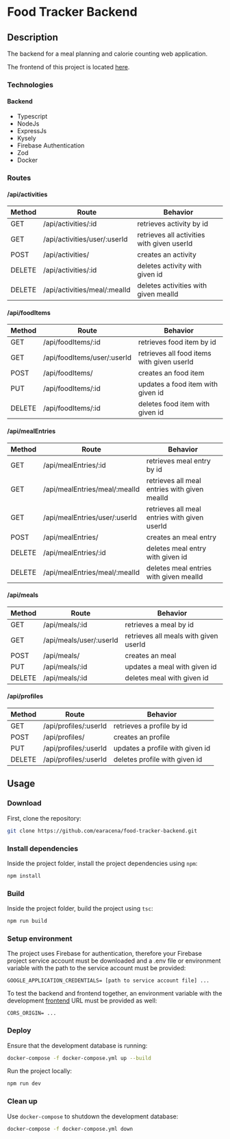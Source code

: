 # Food Tracker Backend

## Description

The backend for a meal planning and calorie counting web application.

The frontend of this project is located [here](https://github.com/earacena/food-tracker.git).

### Technologies

#### Backend

- Typescript
- NodeJs
- ExpressJs
- Kysely
- Firebase Authentication
- Zod
- Docker

### Routes

#### /api/activities

| Method | Route                         | Behavior                                    |
|------  | ------                        | ------                                      |
| GET    | /api/activities/:id           | retrieves activity by id                    |
| GET    | /api/activities/user/:userId  | retrieves all activities with given userId  |
| POST   | /api/activities/              | creates an activity                         |
| DELETE | /api/activities/:id           | deletes activity with given id              |
| DELETE | /api/activities/meal/:mealId  | deletes activities with given mealId        |

#### /api/foodItems

| Method | Route                         | Behavior                                    |
|------  | ------                        | ------                                      |
| GET    | /api/foodItems/:id           | retrieves food item by id                    |
| GET    | /api/foodItems/user/:userId  | retrieves all food items with given userId   |
| POST   | /api/foodItems/              | creates an food item                         |
| PUT    | /api/foodItems/:id           | updates a food item with given id            |
| DELETE | /api/foodItems/:id           | deletes food item with given id              |

#### /api/mealEntries

| Method | Route                         | Behavior                                      |
|------  | ------                        | ------                                        |
| GET    | /api/mealEntries/:id          | retrieves meal entry by id                    |
| GET    | /api/mealEntries/meal/:mealId | retrieves all meal entries with given mealId  |
| GET    | /api/mealEntries/user/:userId | retrieves all meal entries with given userId  |
| POST   | /api/mealEntries/             | creates an meal entry                         |
| DELETE | /api/mealEntries/:id          | deletes meal entry with given id              |
| DELETE | /api/mealEntries/meal/:mealId | deletes meal entries with given mealId        |

#### /api/meals

| Method | Route                         | Behavior                                    |
|------  | ------                        | ------                                      |
| GET    | /api/meals/:id                | retrieves a meal by id                    |
| GET    | /api/meals/user/:userId       | retrieves all meals with given userId   |
| POST   | /api/meals/                   | creates an meal                         |
| PUT    | /api/meals/:id                | updates a meal with given id            |
| DELETE | /api/meals/:id                | deletes meal with given id              |

#### /api/profiles

| Method | Route                         | Behavior                                    |
|------  | ------                        | ------                                      |
| GET    | /api/profiles/:userId         | retrieves a profile by id                   |
| POST   | /api/profiles/                | creates an profile                          |
| PUT    | /api/profiles/:userId         | updates a profile with given id             |
| DELETE | /api/profiles/:userId         | deletes profile with given id               |

## Usage

### Download

First, clone the repository:

```bash
git clone https://github.com/earacena/food-tracker-backend.git
```

### Install dependencies

Inside the project folder, install the project dependencies using `npm`:

```bash
npm install
```

### Build

Inside the project folder, build the project using `tsc`:

```bash
npm run build
```

### Setup environment

The project uses Firebase for authentication, therefore your Firebase project service account must be downloaded and a .env file or environment variable with the path to the service account must be provided:

```text
GOOGLE_APPLICATION_CREDENTIALS= [path to service account file] ...
```

To test the backend and frontend together, an environment variable with the development [frontend](https://github.com/earacena/food-tracker.git) URL must be provided as well:

```text
CORS_ORIGIN= ...
```

### Deploy 

Ensure that the development database is running:

```bash
docker-compose -f docker-compose.yml up --build
```

Run the project locally:

```bash
npm run dev
```

### Clean up

Use `docker-compose` to shutdown the development database:

```bash
docker-compose -f docker-compose.yml down
```
